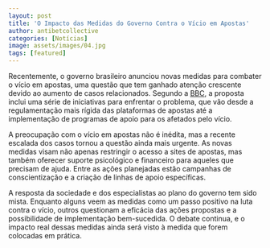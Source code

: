 ```yaml
---
layout: post
title: 'O Impacto das Medidas do Governo Contra o Vício em Apostas'
author: antibetcollective
categories: [Notícias]
image: assets/images/04.jpg
tags: [featured]
---
```


Recentemente, o governo brasileiro anunciou novas medidas para combater o vício em apostas, uma questão que tem ganhado atenção crescente devido ao aumento de casos relacionados. Segundo a [BBC](https://www.bbc.com/portuguese/articles/cy4l4p8dy3lo), a proposta inclui uma série de iniciativas para enfrentar o problema, que vão desde a regulamentação mais rígida das plataformas de apostas até a implementação de programas de apoio para os afetados pelo vício.

A preocupação com o vício em apostas não é inédita, mas a recente escalada dos casos tornou a questão ainda mais urgente. As novas medidas visam não apenas restringir o acesso a sites de apostas, mas também oferecer suporte psicológico e financeiro para aqueles que precisam de ajuda. Entre as ações planejadas estão campanhas de conscientização e a criação de linhas de apoio específicas.

A resposta da sociedade e dos especialistas ao plano do governo tem sido mista. Enquanto alguns veem as medidas como um passo positivo na luta contra o vício, outros questionam a eficácia das ações propostas e a possibilidade de implementação bem-sucedida. O debate continua, e o impacto real dessas medidas ainda será visto à medida que forem colocadas em prática.